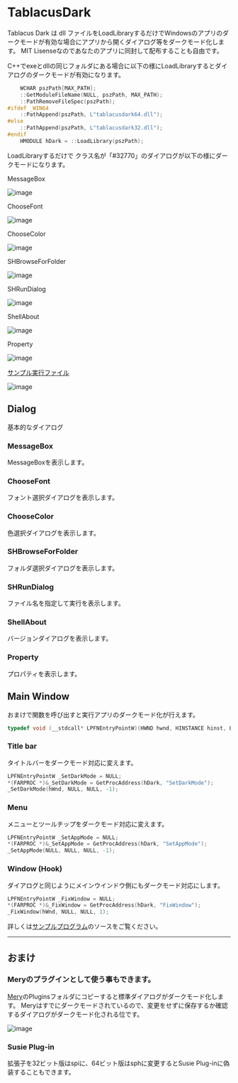 # TablacusDark
Tablacus Dark は dll ファイルをLoadLibraryするだけでWindowsのアプリのダークモードが有効な場合にアプリから開くダイアログ等をダークモード化します。
MIT Lisenseなのであなたのアプリに同封して配布することも自由です。

C++でexeとdllの同じフォルダにある場合に以下の様にLoadLibraryするとダイアログのダークモードが有効になります。
```C++
	WCHAR pszPath[MAX_PATH];
	::GetModuleFileName(NULL, pszPath, MAX_PATH);
	::PathRemoveFileSpec(pszPath);
#ifdef _WIN64
	::PathAppend(pszPath, L"tablacusdark64.dll");
#else
	::PathAppend(pszPath, L"tablacusdark32.dll");
#endif
	HMODULE hDark = ::LoadLibrary(pszPath);
```

LoadLibraryするだけで クラス名が「#32770」のダイアログが以下の様にダークモードになります。

MessageBox

![image](https://user-images.githubusercontent.com/5156977/144431074-c802a291-161b-43ad-8d5a-9c08756c01eb.png)

ChooseFont

![image](https://user-images.githubusercontent.com/5156977/144431151-4a0afd6b-84da-492e-8749-1da086a59b64.png)

ChooseColor

![image](https://user-images.githubusercontent.com/5156977/144432854-43e7c70e-abe9-4cf7-9a01-088d1afd1228.png)

SHBrowseForFolder

![image](https://user-images.githubusercontent.com/5156977/144431282-3e61237a-b829-44e1-82dd-9284fc4fafee.png)

SHRunDialog

![image](https://user-images.githubusercontent.com/5156977/144431307-495363c0-c070-4804-aec5-1101258d40f3.png)

ShellAbout

![image](https://user-images.githubusercontent.com/5156977/144431454-8b1add4f-7076-4596-aecd-50d00c931437.png)

Property

![image](https://user-images.githubusercontent.com/5156977/144431561-7af80eb0-dc55-48ca-a7ad-c1eb0137da3c.png)

[サンプル実行ファイル](https://github.com/tablacus/TablacusDark/tree/main/test_exe)

![image](https://user-images.githubusercontent.com/5156977/143684389-d347c188-a982-434e-b84a-7b2a880712f5.png)

## Dialog
基本的なダイアログ

### MessageBox
MessageBoxを表示します。

### ChooseFont
フォント選択ダイアログを表示します。

### ChooseColor
色選択ダイアログを表示します。

### SHBrowseForFolder
フォルダ選択ダイアログを表示します。

### SHRunDialog
ファイル名を指定して実行を表示します。

### ShellAbout
バージョンダイアログを表示します。

### Property
プロパティを表示します。

## Main Window
おまけで関数を呼び出すと実行アプリのダークモード化が行えます。

```C++
typedef void (__stdcall* LPFNEntryPointW)(HWND hwnd, HINSTANCE hinst, LPWSTR lpszCmdLine, int nCmdShow);
```

### Title bar
タイトルバーをダークモード対応に変えます。

```C++
LPFNEntryPointW _SetDarkMode = NULL;
*(FARPROC *)&_SetDarkMode = GetProcAddress(hDark, "SetDarkMode");
_SetDarkMode(hWnd, NULL, NULL, -1);

```

### Menu
メニューとツールチップをダークモード対応に変えます。

```C++
LPFNEntryPointW _SetAppMode = NULL;
*(FARPROC *)&_SetAppMode = GetProcAddress(hDark, "SetAppMode");
_SetAppMode(NULL, NULL, NULL, -1);
```

### Window (Hook)
ダイアログと同じようにメインウインドウ側にもダークモード対応にします。

```C++
LPFNEntryPointW _FixWindow = NULL;
*(FARPROC *)&_FixWindow = GetProcAddress(hDark, "FixWindow");
_FixWindow(hWnd, NULL, NULL, 1);
```
					
詳しくは[サンプルプログラム](https://github.com/tablacus/TablacusDark/tree/main/test_exe)のソースをご覧ください。

---

## おまけ

### Meryのプラグインとして使う事もできます。
[Mery](https://www.haijin-boys.com/wiki/%E3%83%A1%E3%82%A4%E3%83%B3%E3%83%9A%E3%83%BC%E3%82%B8)のPluginsフォルダにコピーすると標準ダイアログがダークモード化します。
Meryはすでにダークモードされているので、変更をせずに保存するか確認するダイアログがダークモード化される位です。

![image](https://user-images.githubusercontent.com/5156977/144430605-c025a0cb-84c3-4815-a55b-ffc663046541.png)

### Susie Plug-in
拡張子を32ビット版はspiに、64ビット版はsphに変更するとSusie Plug-inに偽装することもできます。
